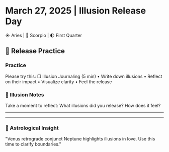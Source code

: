 # March 27, 2025 | Illusion Release Day
☀️ Aries | 🌙 Scorpio | 🌓 First Quarter

## 🌱 Release Practice

### Practice
Please try this:
□ Illusion Journaling (5 min)
  • Write down illusions
  • Reflect on their impact
  • Visualize clarity
  • Feel the release

### 📝 Illusion Notes
Take a moment to reflect:
What illusions did you release? How does it feel?
_______________________
_______________________

### 💫 Astrological Insight
"Venus retrograde conjunct Neptune highlights illusions in love. Use this time to clarify boundaries." 